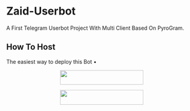 # Zaid-Userbot
A First Telegram Userbot Project With Multi Client Based On PyroGram.


## How To Host
The easiest way to deploy this Bot
•
<p align="center"><a href="https://heroku.com/deploy?template=https://https:https://github.com/ITZ-ZAID/ZAID-USERBOT.git"> <img src="https://img.shields.io/badge/Deploy%20To%20Heroku-black?style=for-the-badge&logo=heroku" width="220" height="38.45"/></a></p>
 

<p align="center"><a href="https://heroku.com/deploy?template=https://github.com/ITZ-ZAID/ZAID-USERBOT/tree/master"> <img src="https://img.shields.io/badge/Deploy%20Multi%20Client-black?style=for-the-badge&logo=heroku" width="220" height="38.45"/></a></p>
 
